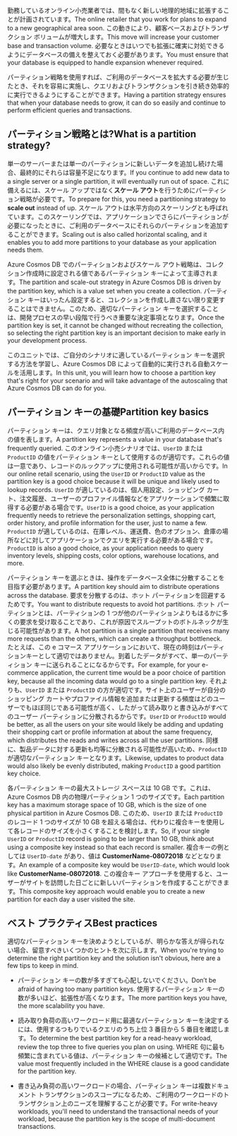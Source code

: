 <span data-ttu-id="c68b5-101">勤務しているオンライン小売業者では、間もなく新しい地理的地域に拡張することが計画されています。</span><span class="sxs-lookup"><span data-stu-id="c68b5-101">The online retailer that you work for plans to expand to a new geographical area soon.</span></span> <span data-ttu-id="c68b5-102">この動きにより、顧客ベースおよびトランザクション ボリュームが増大します。</span><span class="sxs-lookup"><span data-stu-id="c68b5-102">This move will increase your customer base and transaction volume.</span></span> <span data-ttu-id="c68b5-103">必要なときはいつでも拡張に確実に対処できるようにデータベースの備えを整えておく必要があります。</span><span class="sxs-lookup"><span data-stu-id="c68b5-103">You must ensure that your database is equipped to handle expansion whenever required.</span></span>

<span data-ttu-id="c68b5-104">パーティション戦略を使用すれば、ご利用のデータベースを拡大する必要が生じたとき、それを容易に実施し、クエリおよびトランザクションを引き続き効率的に実行できるようにすることができます。</span><span class="sxs-lookup"><span data-stu-id="c68b5-104">Having a partition strategy ensures that when your database needs to grow, it can do so easily and continue to perform efficient queries and transactions.</span></span>

## <a name="what-is-a-partition-strategy"></a><span data-ttu-id="c68b5-105">パーティション戦略とは?</span><span class="sxs-lookup"><span data-stu-id="c68b5-105">What is a partition strategy?</span></span>

<span data-ttu-id="c68b5-106">単一のサーバーまたは単一のパーティションに新しいデータを追加し続けた場合、最終的にそれらは容量不足になります。</span><span class="sxs-lookup"><span data-stu-id="c68b5-106">If you continue to add new data to a single server or a single partition, it will eventually run out of space.</span></span> <span data-ttu-id="c68b5-107">これに備えるには、スケール アップではなく**スケール アウト**を行うためにパーティション戦略が必要です。</span><span class="sxs-lookup"><span data-stu-id="c68b5-107">To prepare for this, you need a partitioning strategy to **scale out** instead of up.</span></span> <span data-ttu-id="c68b5-108">スケール アウトは水平方向のスケーリングとも呼ばれています。このスケーリングでは、アプリケーションでさらにパーティションが必要になったときに、ご利用のデータベースにそれらのパーティションを追加することができます。</span><span class="sxs-lookup"><span data-stu-id="c68b5-108">Scaling out is also called horizontal scaling, and it enables you to add more partitions to your database as your application needs them.</span></span>

<span data-ttu-id="c68b5-109">Azure Cosmos DB でのパーティションおよびスケール アウト戦略は、コレクション作成時に設定される値であるパーティション キーによって主導されます。</span><span class="sxs-lookup"><span data-stu-id="c68b5-109">The partition and scale-out strategy in Azure Cosmos DB is driven by the partition key, which is a value set when you create a collection.</span></span> <span data-ttu-id="c68b5-110">パーティション キーはいったん設定すると、コレクションを作成し直さない限り変更することはできません。このため、適切なパーティション キーを選択することは、開発プロセスの早い段階で行うべき重要な決定事項となります。</span><span class="sxs-lookup"><span data-stu-id="c68b5-110">Once the partition key is set, it cannot be changed without recreating the collection, so selecting the right partition key is an important decision to make early in your development process.</span></span>  

<span data-ttu-id="c68b5-111">このユニットでは、ご自分のシナリオに適しているパーティション キーを選択する方法を学習し、Azure Cosmos DB によって自動的に実行される自動スケールを活用します。</span><span class="sxs-lookup"><span data-stu-id="c68b5-111">In this unit, you will learn how to choose a partition key that's right for your scenario and will take advantage of the autoscaling that Azure Cosmos DB can do for you.</span></span>

## <a name="partition-key-basics"></a><span data-ttu-id="c68b5-112">パーティション キーの基礎</span><span class="sxs-lookup"><span data-stu-id="c68b5-112">Partition key basics</span></span>

<span data-ttu-id="c68b5-113">パーティション キーは、クエリ対象となる頻度が高いご利用のデータベース内の値を表します。</span><span class="sxs-lookup"><span data-stu-id="c68b5-113">A partition key represents a value in your database that's frequently queried.</span></span> <span data-ttu-id="c68b5-114">このオンライン小売シナリオでは、`UserID` または `ProductID` の値をパーティション キーとして使用するのが適切です。これらの値は一意であり、レコードのルックアップに使用される可能性が高いからです。</span><span class="sxs-lookup"><span data-stu-id="c68b5-114">In our online retail scenario, using the `UserID` or `ProductID` value as the partition key is a good choice because it will be unique and likely used to lookup records.</span></span> <span data-ttu-id="c68b5-115">`UserID` が適しているのは、個人用設定、ショッピング カート、注文履歴、ユーザーのプロファイル情報などをアプリケーションで頻繁に取得する必要がある場合です。</span><span class="sxs-lookup"><span data-stu-id="c68b5-115">`UserID` is a good choice, as your application frequently needs to retrieve the personalization settings, shopping cart, order history, and profile information for the user, just to name a few.</span></span> <span data-ttu-id="c68b5-116">`ProductID` が適しているのは、在庫レベル、運送費、色のオプション、倉庫の場所などに対してアプリケーションでクエリを実行する必要がある場合です。</span><span class="sxs-lookup"><span data-stu-id="c68b5-116">`ProductID` is also a good choice, as your application needs to query inventory levels, shipping costs, color options, warehouse locations, and more.</span></span>

<span data-ttu-id="c68b5-117">パーティション キーを選ぶときは、操作をデータベース全体に分散することを目指す必要があります。</span><span class="sxs-lookup"><span data-stu-id="c68b5-117">A partition key should aim to distribute operations across the database.</span></span> <span data-ttu-id="c68b5-118">要求を分散するのは、ホット パーティションを回避するためです。</span><span class="sxs-lookup"><span data-stu-id="c68b5-118">You want to distribute requests to avoid hot partitions.</span></span> <span data-ttu-id="c68b5-119">ホット パーティションとは、パーティションの 1 つが他のパーティションよりもはるかに多くの要求を受け取ることであり、これが原因でスループットのボトルネックが生じる可能性があります。</span><span class="sxs-lookup"><span data-stu-id="c68b5-119">A hot partition is a single partition that receives many more requests than the others, which can create a throughput bottleneck.</span></span> <span data-ttu-id="c68b5-120">たとえば、この e コマース アプリケーションにおいて、現在の時刻はパーティションキーとして適切ではありません。到着したデータがすべて、単一のパーティション キーに送られることになるからです。</span><span class="sxs-lookup"><span data-stu-id="c68b5-120">For example, for your e-commerce application, the current time would be a poor choice of partition key, because all the incoming data would go to a single partition key.</span></span> <span data-ttu-id="c68b5-121">それよりも、`UserID` または `ProductID` の方が適切です。サイト上のユーザーが自分のショッピング カートやプロファイル情報を追加または更新する頻度はどのユーザーでもほぼ同じである可能性が高く、したがって読み取りと書き込みがすべてのユーザー パーティションに分散されるからです。</span><span class="sxs-lookup"><span data-stu-id="c68b5-121">`UserID` or `ProductID` would be better, as all the users on your site would likely be adding and updating their shopping cart or profile information at about the same frequency, which distributes the reads and writes across all the user partitions.</span></span> <span data-ttu-id="c68b5-122">同様に、製品データに対する更新も均等に分散される可能性が高いため、`ProductID` が適切なパーティション キーとなります。</span><span class="sxs-lookup"><span data-stu-id="c68b5-122">Likewise, updates to product data would also likely be evenly distributed, making `ProductID` a good partition key choice.</span></span>

<span data-ttu-id="c68b5-123">各パーティション キーの最大ストレージ スペースは 10 GB です。これは、Azure Cosmos DB 内の物理パーティション 1 つのサイズです。</span><span class="sxs-lookup"><span data-stu-id="c68b5-123">Each partition key has a maximum storage space of 10 GB, which is the size of one physical partition in Azure Cosmos DB.</span></span> <span data-ttu-id="c68b5-124">このため、`UserID` または `ProductID` のレコード 1 つのサイズが 10 GB を超える場合は、代わりに複合キーを使用して各レコードのサイズを小さくすることを検討します。</span><span class="sxs-lookup"><span data-stu-id="c68b5-124">So, if your single `UserID` or `ProductID` record is going to be larger than 10 GB, think about using a composite key instead so that each record is smaller.</span></span> <span data-ttu-id="c68b5-125">複合キーの例としては `UserID-date` があり、値は **CustomerName-08072018** などとなります。</span><span class="sxs-lookup"><span data-stu-id="c68b5-125">An example of a composite key would be `UserID-date`, which would look like **CustomerName-08072018**.</span></span> <span data-ttu-id="c68b5-126">この複合キー アプローチを使用すると、ユーザーがサイトを訪問した日ごとに新しいパーティションを作成することができます。</span><span class="sxs-lookup"><span data-stu-id="c68b5-126">This composite key approach would enable you to create a new partition for each day a user visited the site.</span></span>

## <a name="best-practices"></a><span data-ttu-id="c68b5-127">ベスト プラクティス</span><span class="sxs-lookup"><span data-stu-id="c68b5-127">Best practices</span></span>

<span data-ttu-id="c68b5-128">適切なパーティション キーを決めようとしているが、明らかな答えが得られない場合、留意すべきいくつかのヒントを次に示します。</span><span class="sxs-lookup"><span data-stu-id="c68b5-128">When you're trying to determine the right partition key and the solution isn't obvious, here are a few tips to keep in mind.</span></span>

* <span data-ttu-id="c68b5-129">パーティション キーの数が多すぎても心配しないでください。</span><span class="sxs-lookup"><span data-stu-id="c68b5-129">Don’t be afraid of having too many partition keys.</span></span> <span data-ttu-id="c68b5-130">使用するパーティション キーの数が多いほど、拡張性が高くなります。</span><span class="sxs-lookup"><span data-stu-id="c68b5-130">The more partition keys you have, the more scalability you have.</span></span>

* <span data-ttu-id="c68b5-131">読み取り負荷の高いワークロード用に最適なパーティション キーを決定するには、使用するつもりでいるクエリのうち上位 3 番目から 5 番目を確認します。</span><span class="sxs-lookup"><span data-stu-id="c68b5-131">To determine the best partition key for a read-heavy workload, review the top three to five queries you plan on using.</span></span> <span data-ttu-id="c68b5-132">WHERE 句に最も頻繁に含まれている値は、パーティション キーの候補として適切です。</span><span class="sxs-lookup"><span data-stu-id="c68b5-132">The value most frequently included in the WHERE clause is a good candidate for the partition key.</span></span>

* <span data-ttu-id="c68b5-133">書き込み負荷の高いワークロードの場合、パーティション キーは複数ドキュメント トランザクションのスコープになるため、ご利用のワークロードのトランザクション上のニーズを理解することが必要です。</span><span class="sxs-lookup"><span data-stu-id="c68b5-133">For write-heavy workloads, you'll need to understand the transactional needs of your workload, because the partition key is the scope of multi-document transactions.</span></span>
